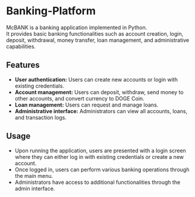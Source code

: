 # Banking-Platform
McBANK is a banking application implemented in Python. 
</br>
It provides basic banking functionalities such as account creation, login, deposit, withdrawal, money transfer, loan management, and administrative capabilities.

## Features

- **User authentication:** Users can create new accounts or login with existing credentials.
- **Account management:** Users can deposit, withdraw, send money to other accounts, and convert currency to DOGE Coin.
- **Loan management:** Users can request and manage loans.
- **Administrative interface:** Administrators can view all accounts, loans, and transaction logs.

## Usage

- Upon running the application, users are presented with a login screen where they can either log in with existing credentials or create a new account.
- Once logged in, users can perform various banking operations through the main menu.
- Administrators have access to additional functionalities through the admin interface.

